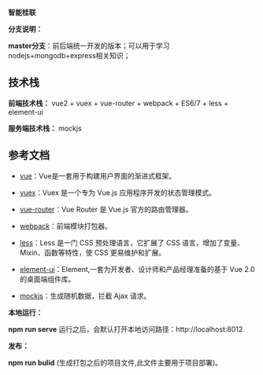 <b>智能桂联</b>



**分支说明：**

**master分支**：前后端统一开发的版本；可以用于学习nodejs+mongodb+express相关知识；


## 技术栈

**前端技术栈：** vue2 + vuex + vue-router + webpack + ES6/7 + less + element-ui

**服务端技术栈：** mockjs

## 参考文档

- [vue](https://vuejs.bootcss.com/v2/guide/)：Vue是一套用于构建用户界面的渐进式框架。

- [vuex](https://vuex.vuejs.org/zh/)：Vuex 是一个专为 Vue.js 应用程序开发的状态管理模式。
 
- [vue-router](https://router.vuejs.org/zh/)：Vue Router 是 Vue.js 官方的路由管理器。
 
- [webpack](https://webpack.js.org/concepts/)：前端模块打包器。
 
- [less](http://lesscss.cn/)：Less 是一门 CSS 预处理语言，它扩展了 CSS 语言，增加了变量、Mixin、函数等特性，使 CSS 更易维护和扩展。
 
- [element-ui](https://element.eleme.io/)：Element,一套为开发者、设计师和产品经理准备的基于 Vue 2.0 的桌面端组件库。
 
- [mockjs](https://github.com/nuysoft/Mock/wiki/Getting-Started)：生成随机数据，拦截 Ajax 请求。



        



**本地运行：**

**npm run serve** 运行之后，会默认打开本地访问路径：http://localhost:8012

**发布：**

**npm run bulid** (生成打包之后的项目文件,此文件主要用于项目部署)。




